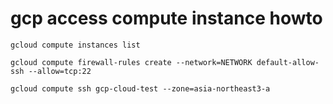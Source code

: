 # gcp access compute instance howto

```
gcloud compute instances list
```
```
gcloud compute firewall-rules create --network=NETWORK default-allow-ssh --allow=tcp:22
```
```
gcloud compute ssh gcp-cloud-test --zone=asia-northeast3-a
```

